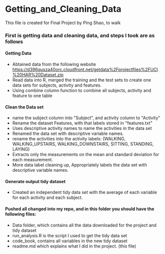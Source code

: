 # Getting_and_Cleaning_Data
This file is created for Final Project by Ping Shao, to walk 


### First is getting data and cleaning data, and steps I took are as follows

#### Getting Data
* Abtained data from the following website
https://d396qusza40orc.cloudfront.net/getdata%2Fprojectfiles%2FUCI%20HAR%20Dataset.zip
* Read data into R, merged the training and the test sets to create one data sets for subjects, activity and features.
* Using combine column function to combine all subjects, activity and feature to one table

#### Clean the Data set
* name the subject column into "Subject", and activity column to "Activity"
* Rename the dataset Features, with that labels stored in "features.txt"
* Uses descriptive activity names to name the activities in the data set
* Renamed the data set with descriptive variable names.
* rename the activities into the activity labels:  (WALKING, WALKING_UPSTAIRS, WALKING_DOWNSTAIRS, SITTING, STANDING, LAYING)
* Extracts only the measurements on the mean and standard deviation for each measurement.
* More data label cleaning up, Appropriately labels the data set with descriptive variable names.

#### Generate output tidy dataset
* Created an independent tidy data set with the average of each variable for each activity and each subject.

#### Pushed all changed into my repo, and in this folder you should have the following files:

* Data folder, which contains all the data downloaded for the project
and tidy dataset
* run_analysis.R is the script I used to get the tidy data set
* code_book, contains all variables in the new tidy dataset
* readme.md which explains what I did in the project.  (this file)

